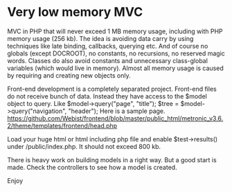 Very low memory MVC
=========
MVC in PHP that will never exceed 1 MB memory usage, including with PHP memory usage (256 kb).
The idea is avoiding data carry by using techniques like late binding, callbacks, querying etc. 
And of course no globals (except DOCROOT), no constants, no recursions, no reserved magic words.
Classes do also avoid constants and unnecessary class-global variables (which would live in memory).
Almost all memory usage is caused by requiring and creating new objects only.

Front-end development is a completely separated project. Front-end files do not receive bunch of data. 
Instead they have access to the $model object to query.
Like 
$model->query("page", "title");
$tree = $model->query("navigation", "header");
Here is a sample page.
https://github.com/Webist/frontend/blob/master/public_html/metronic_v3.6.2/theme/templates/frontend/head.php

Load your huge html or html including php file and enable $test->results() under /public/index.php. 
It should not exceed 800 kb. 

There is heavy work on building models in a right way. But a good start is made. 
Check the controllers to see how a model is created.

Enjoy

